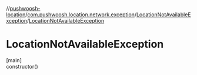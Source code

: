 //[pushwoosh-location](../../../index.md)/[com.pushwoosh.location.network.exception](../index.md)/[LocationNotAvailableException](index.md)/[LocationNotAvailableException](-location-not-available-exception.md)

# LocationNotAvailableException

[main]\
constructor()
